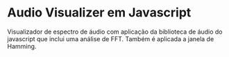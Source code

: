 # Audio Visualizer em Javascript

Visualizador de espectro de áudio com aplicação da biblioteca de áudio do javascript que inclui uma análise de FFT. Também é aplicada a janela de Hamming.